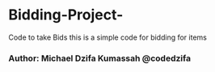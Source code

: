 # Bidding-Project-
Code to take Bids
this is a simple code for bidding for items

### Author: Michael Dzifa Kumassah @codedzifa
